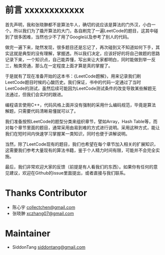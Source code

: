 # 前言 xxxxxxxxxxxx

首先声明，我和张晓翀都不是算法牛人，确切的说应该是算法的门外汉，小白一个。所以我们为了撬开算法的大门，各自刷完了一遍LeetCode的题目，这其中碰到了很多困难，当然也少不了用了Google以及参考了别人的代码。

做完一遍下来，陡然发现，很多题目还是忘记了，再次碰到又不知道如何下手，其实这就是典型的没有理解，掌握透。所以我们决定，应该好好的将自己做题的思路记录下来，一个知识点，自己能弄懂，写出来让大家都明白，同时能做到举一反三，触类旁通，那么在一定程度上面才算是真的掌握了。

于是就有了现在准备开始的这本书：《LeetCode题解》，用来记录我们刷LeetCode题目时候的心酸历史。我们保证，书中的代码一定通过了当时LeetCode的测试，虽然后续可能因为LeetCode测试条件的改变导致某些解题无法通过，但我们会实时的跟进。

编程语言使用C++，代码风格上面并没有强制的采用什么编码规范，毕竟是算法解题，只需要代码清晰易懂就可以了。

我们准备按照LeetCode的题型分类来组织章节，譬如Array，Hash Table等，而对每个章节里面的题目，通常采用由易到难的方式进行说明。采用这种方式，能让我们在短时间内快速学习掌握某一类知识，同时也便于讲解说明。

当然，除了LeetCode现有的题目，我们也希望在每个章节加入相关的扩展知识，这需要我们参考大量现有的算法书籍，鉴于个人精力时间有限，可能并不会完全实施。

最后，我们非常欢迎大家的反馈（前提是有人看我们的东西）。如果你有任何的意见建议，欢迎在Github的issue里面提出，或者直接与我们联系。

# Thanks Contributor

+ 陈心宇 [collectchen@gmail.com](collectchen@gmail.com)
+ 张晓翀 [xczhang07@gmail.com](xczhang07@gmail.com)

# Maintainer
+ SiddonTang [siddontang@gmail.com](siddontang@gmail.com)
